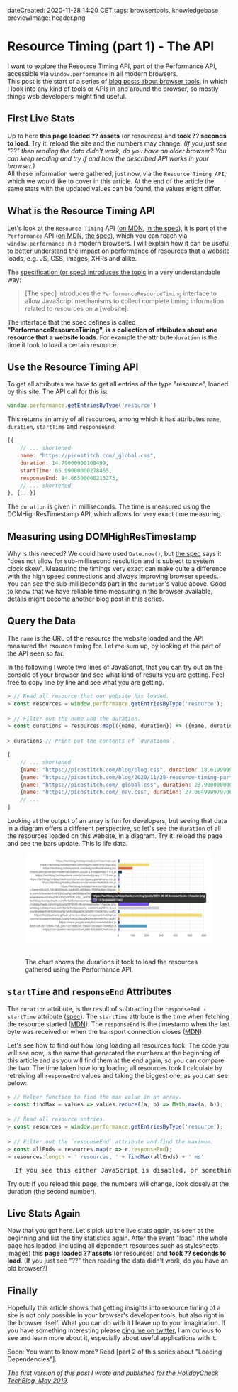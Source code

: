 dateCreated: 2020-11-28 14:20 CET
tags: browsertools, knowledgebase
previewImage: header.png

# Resource Timing (part 1) - The API

I want to explore the Resource Timing API, part of the Performance API, accessible via `window.performance` 
in all modern browsers.  
This post is the start of a series of [blog posts about browser tools][tag-browsertools], in which I look into any
kind of tools or APIs in and around the browser, so mostly things web developers might find useful.

[tag-browsertools]: /blog/tag/browsertools/

## First Live Stats
Up to here **this page loaded <span id="num-assets-loaded-1">??</span> assets** (or resources) and 
**took <span id="time-taken-loading-1">??</span> seconds to load**. Try it: reload the site and the numbers may change.
<span id="loading-failed-hint-1"><em>(If you just see "??" then reading the data didn't 
work, do you have an older browser? You can keep reading and try if and how the described API works in your browser.)</em></span>  
All these information were gathered, just now, via the `Resource Timing API`, which we would like to 
cover in this article. 
At the end of the article the same stats with the updated values can be found, the values might differ.

<script type="text/javascript">
const getMaxResponseEnd = (resources) => {
  return resources.map(r => r.responseEnd).reduce((a, b) => Math.max(a, b));
};

const __updateInlineStats__ = (index) => {
  try {
    const r = window.performance.getEntriesByType('resource');
    document.querySelector(`#num-assets-loaded-${index}`).textContent = r.length;
    document.querySelector(`#time-taken-loading-${index}`).textContent = (getMaxResponseEnd(r) / 1000).toFixed(2);
    document.querySelector(`#loading-failed-hint-${index}`).remove();
  } catch (e) { /* swallow errors */ }
};
__updateInlineStats__(1);
</script>

## What is the Resource Timing API

Let's look at the `Resource Timing` API ([on MDN][2], [in the spec][4]), it is part of the 
`Performance` API ([on MDN][1], [the spec][5]), which you can reach via `window.performance` in a modern browsers. 
I will explain how it can be useful to better understand the impact on performance of resources that a website loads, 
e.g. JS, CSS, images, XHRs and alike.

The [specification (or spec) introduces the topic][3] in a very understandable way: 

> [The spec] introduces the `PerformanceResourceTiming` interface to allow JavaScript mechanisms to collect complete 
> timing information related to resources on a [website].

The interface that the spec defines is called **"PerformanceResourceTiming", is a collection 
of attributes about one resource that a website loads**. For example the attribute `duration` is the time
it took to load a certain resource. 

## Use the Resource Timing API
To get all attributes we have to get all entries of the type "resource", loaded by this site. 
The API call for this is:

```js
window.performance.getEntriesByType('resource')
```

This returns an array of all resources, among which it has attributes `name`, `duration`, `startTime` and `responseEnd`:

```js
[{
    // ... shortened
    name: "https://picostitch.com/_global.css",
    duration: 14.79000000108499,
    startTime: 65.99000000278465,
    responseEnd: 84.66500000213273,
    // ... shortened
}, {...}]
```

The `duration` is given in milliseconds. The time is measured using the DOMHighResTimestamp API, which allows for 
very exact time measuring. 

## Measuring using DOMHighResTimestamp
Why is this needed? We could have used `Date.now()`, but [the spec][7] says it "does not 
allow for sub-millisecond resolution and is subject to system clock skew". Measuring the timings very exact
can make quite a difference with the high speed connections and always improving browser speeds.
You can see the sub-milliseconds part in the `duration`'s value above. 
Good to know that we have reliable time measuring in the browser 
available, details might become another blog post in this series.

## Query the Data
The `name` is the URL of the resource the website loaded and the API measured the rsource timing for.
Let me sum up, by looking at the part of the API seen so far.

In the following I wrote two lines of JavaScript, that you can try out on the console of your
browser and see what kind of results you are getting. Feel free to copy line by line and see what
you are getting.

```js
> // Read all resource that our website has loaded.
> const resources = window.performance.getEntriesByType('resource');

> // Filter out the name and the duration. 
> const durations = resources.map(({name, duration}) => ({name, duration}));

> durations // Print out the contents of `durations`.
```

```js
[  
    // ... shortened
    {name: "https://picostitch.com/blog/blog.css", duration: 18.619999988004565},
    {name: "https://picostitch.com/blog/2020/11/28-resource-timing-part1/fallback-chart-1.png", duration: 51.56999998143874},
    {name: "https://picostitch.com/_global.css", duration: 23.9000000001397},
    {name: "https://picostitch.com/_nav.css", duration: 27.08499997970648},
    // ...
]
```

Looking at the output of an array is fun for developers, but seeing that data in a diagram offers
a different perspective, so let's see the `duration` of all the resources loaded on this website, in a diagram.
Try it: reload the page and see the bars update. This is life data.

<figure>
  <hc-chart id="duration-chart" style="height: 15rem;">
    <img src="fallback-chart-1.png">
  </hc-chart>
  <figcaption style="padding-top: 2rem">The chart shows the durations it took to load the resources gathered using the Performance API.</figcaption>
</figure>

<script type="text/javascript">
  window.__runOnloaded__ = [];
  window.__runOnloaded__.push(() => {
    const onLoaded = () => {
      window.customElements.whenDefined('hc-chart').then(() => {
        const chart = document.querySelector('#duration-chart');
        const resources = window.performance.getEntriesByType('resource');
        const durations = resources.map(({name, duration}) => ({label: name, value: duration}));
        chart.updateChartData(durations);
      });
    };
    const scriptTag = document.createElement('script');
    scriptTag.onload = onLoaded;
    scriptTag.setAttribute('type', 'text/javascript');
    scriptTag.setAttribute('src', 'https://holidaycheck.github.io/hc-live-chart-component/HcChart.js');
    document.head.insertBefore(scriptTag, document.head.childNodes[0]);
  });
</script>

## `startTime` and `responseEnd` Attributes

The `duration` attribute, is the result of subtracting the `responseEnd - startTime` attribute ([spec][8]).
The `startTime` attribute is the time when fetching the resource started ([MDN][9]). The `responseEnd` is the timestamp 
when the last byte was received or when the transport connection closes ([MDN][10]).

Let's see how to find out how long loading all resources took.
The code you will see now, is the same that generated the numbers at the beginning of this article
and as you will find them at the end again, so you can compare the two.
The time taken how long loading all resources took I calculate by 
retreiving all `responseEnd` values and taking the biggest one, as you can see below:

```js
> // Helper function to find the max value in an array.
> const findMax = values => values.reduce((a, b) => Math.max(a, b));

> // Read all resource entries.
> const resources = window.performance.getEntriesByType('resource');

> // Filter out the `responseEnd` attribute and find the maximum.
> const allEnds = resources.map(r => r.responseEnd);
> resources.length + ' resources, ' + findMax(allEnds) + ' ms'
```
<pre id="inline-stats-result" class="highlight">
  If you see this either JavaScript is disabled, or something went wrong :(.
</pre>

<script type="text/javascript">
  window.__runOnloaded__.push(() => {
    const resources = window.performance.getEntriesByType('resource');
    const resourcesStr = resources.length + ' resources, ';
    const timeStr = getMaxResponseEnd(resources) + ' ms';
    document.querySelector('#inline-stats-result').innerHTML = resourcesStr + timeStr;
  });
</script>

Try out: If you reload this page, the numbers will change, look closely at the duration (the second number).

## Live Stats Again

Now that you got here. Let's pick up the live stats again, as seen at the beginning and list the tiny statistics again. 
After the [event "load"][6] (the whole page has loaded, including all dependent resources such as stylesheets images) 
this **page loaded <span id="num-assets-loaded-2">??</span> assets** (or resources) and 
**took <span id="time-taken-loading-2">??</span> seconds to load**. 
<span id="loading-failed-hint-2">(If you just see "??" then reading the data didn't work, do you have an old browser?)</span>

<script type="text/javascript">
  window.__runOnloaded__.push(() => __updateInlineStats__(2));
  window.addEventListener('load',() => window.__runOnloaded__.forEach(fn => fn()));
</script>

## Finally

Hopefully this article shows that getting insights into resource timing of a site is not
only possible in your browser's developer tools, but also right in the browser itself. 
What you can do with it I leave up to your imagination.
If you have something interesting please [ping me on twitter][@wolframkriesing], I am curious to see and learn more about it,
especially about useful applications with it.

Soon: You want to know more? Read [part 2 of this series about "Loading Dependencies"].

*The first version of this post I wrote and published [for the HolidayCheck TechBlog, May 2019](https://techblog.holidaycheck.com/post/2019/05/06/browsertools-1-resource-timing-part1).*

[1]: https://developer.mozilla.org/en-US/docs/Web/API/Performance
[2]: https://developer.mozilla.org/en-US/docs/Web/API/Resource_Timing_API
[3]: https://www.w3.org/TR/resource-timing-2/#introduction
[4]: https://www.w3.org/TR/2017/CR-resource-timing-1-20170330/
[5]: https://www.w3.org/TR/performance-timeline-2/
[6]: https://developer.mozilla.org/en-US/docs/Web/API/Window/load_event
[7]: https://www.w3.org/TR/hr-time-2/#abstract
[8]: https://www.w3.org/TR/2017/CR-resource-timing-1-20170330/#performanceresourcetiming
[9]: https://developer.mozilla.org/en-US/docs/Web/API/PerformanceEntry/startTime
[10]: https://developer.mozilla.org/en-US/docs/Web/API/PerformanceResourceTiming/responseEnd
[@wolframkriesing]: https://twitter.com/wolframkriesing